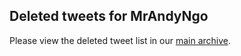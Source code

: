 ## Deleted tweets for MrAndyNgo

Please view the deleted tweet list in our [main archive](https://github.com/salcoast/deleted-tweets-archive).
